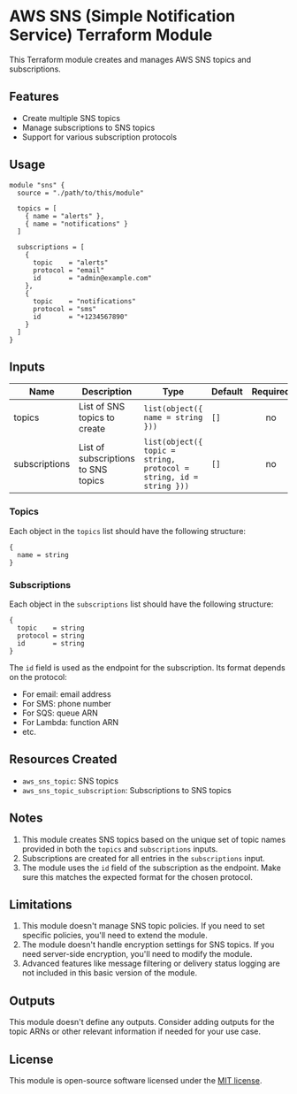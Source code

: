 # AWS SNS (Simple Notification Service) Terraform Module

This Terraform module creates and manages AWS SNS topics and subscriptions.

## Features

- Create multiple SNS topics
- Manage subscriptions to SNS topics
- Support for various subscription protocols

## Usage

```hcl
module "sns" {
  source = "./path/to/this/module"

  topics = [
    { name = "alerts" },
    { name = "notifications" }
  ]

  subscriptions = [
    {
      topic    = "alerts"
      protocol = "email"
      id       = "admin@example.com"
    },
    {
      topic    = "notifications"
      protocol = "sms"
      id       = "+1234567890"
    }
  ]
}
```

## Inputs

| Name | Description | Type | Default | Required |
|------|-------------|------|---------|:--------:|
| topics | List of SNS topics to create | `list(object({ name = string }))` | `[]` | no |
| subscriptions | List of subscriptions to SNS topics | `list(object({ topic = string, protocol = string, id = string }))` | `[]` | no |

### Topics

Each object in the `topics` list should have the following structure:

```hcl
{
  name = string
}
```

### Subscriptions

Each object in the `subscriptions` list should have the following structure:

```hcl
{
  topic    = string
  protocol = string
  id       = string
}
```

The `id` field is used as the endpoint for the subscription. Its format depends on the protocol:
- For email: email address
- For SMS: phone number
- For SQS: queue ARN
- For Lambda: function ARN
- etc.

## Resources Created

- `aws_sns_topic`: SNS topics
- `aws_sns_topic_subscription`: Subscriptions to SNS topics

## Notes

1. This module creates SNS topics based on the unique set of topic names provided in both the `topics` and `subscriptions` inputs.
2. Subscriptions are created for all entries in the `subscriptions` input.
3. The module uses the `id` field of the subscription as the endpoint. Make sure this matches the expected format for the chosen protocol.

## Limitations

1. This module doesn't manage SNS topic policies. If you need to set specific policies, you'll need to extend the module.
2. The module doesn't handle encryption settings for SNS topics. If you need server-side encryption, you'll need to modify the module.
3. Advanced features like message filtering or delivery status logging are not included in this basic version of the module.

## Outputs

This module doesn't define any outputs. Consider adding outputs for the topic ARNs or other relevant information if needed for your use case.

## License

This module is open-source software licensed under the [MIT license](https://opensource.org/licenses/MIT).